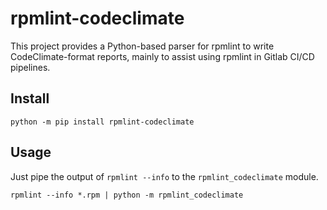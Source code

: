 # rpmlint-codeclimate

This project provides a Python-based parser for rpmlint to write
CodeClimate-format reports, mainly to assist using rpmlint in
Gitlab CI/CD pipelines.

## Install

```shell
python -m pip install rpmlint-codeclimate
```

## Usage

Just pipe the output of `rpmlint --info` to the `rpmlint_codeclimate` module.

```shell
rpmlint --info *.rpm | python -m rpmlint_codeclimate
```
